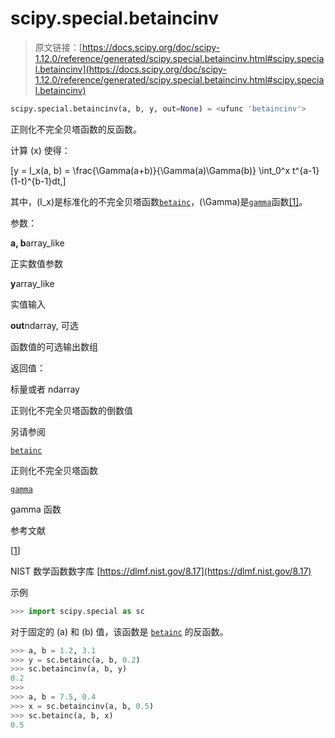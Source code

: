 # scipy.special.betaincinv

> 原文链接：[https://docs.scipy.org/doc/scipy-1.12.0/reference/generated/scipy.special.betaincinv.html#scipy.special.betaincinv](https://docs.scipy.org/doc/scipy-1.12.0/reference/generated/scipy.special.betaincinv.html#scipy.special.betaincinv)

```py
scipy.special.betaincinv(a, b, y, out=None) = <ufunc 'betaincinv'>
```

正则化不完全贝塔函数的反函数。

计算 \(x\) 使得：

\[y = I_x(a, b) = \frac{\Gamma(a+b)}{\Gamma(a)\Gamma(b)} \int_0^x t^{a-1}(1-t)^{b-1}dt,\]

其中，\(I_x\)是标准化的不完全贝塔函数[`betainc`](scipy.special.betainc.html#scipy.special.betainc "scipy.special.betainc")，\(\Gamma\)是[`gamma`](scipy.special.gamma.html#scipy.special.gamma "scipy.special.gamma")函数[[1]](#re68a6ed02546-1)。

参数：

**a, b**array_like

正实数值参数

**y**array_like

实值输入

**out**ndarray, 可选

函数值的可选输出数组

返回值：

标量或者 ndarray

正则化不完全贝塔函数的倒数值

另请参阅

[`betainc`](scipy.special.betainc.html#scipy.special.betainc "scipy.special.betainc")

正则化不完全贝塔函数

[`gamma`](scipy.special.gamma.html#scipy.special.gamma "scipy.special.gamma")

gamma 函数

参考文献

[[1](#id1)]

NIST 数学函数数字库 [https://dlmf.nist.gov/8.17](https://dlmf.nist.gov/8.17)

示例

```py
>>> import scipy.special as sc 
```

对于固定的 \(a\) 和 \(b\) 值，该函数是 [`betainc`](scipy.special.betainc.html#scipy.special.betainc "scipy.special.betainc") 的反函数。

```py
>>> a, b = 1.2, 3.1
>>> y = sc.betainc(a, b, 0.2)
>>> sc.betaincinv(a, b, y)
0.2
>>>
>>> a, b = 7.5, 0.4
>>> x = sc.betaincinv(a, b, 0.5)
>>> sc.betainc(a, b, x)
0.5 
```
